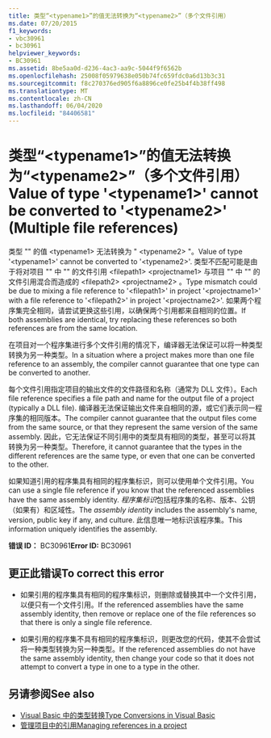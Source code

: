 ```yaml
---
title: 类型“<typename1>”的值无法转换为“<typename2>”（多个文件引用）
ms.date: 07/20/2015
f1_keywords:
- vbc30961
- bc30961
helpviewer_keywords:
- BC30961
ms.assetid: 8be5aa0d-d236-4ac3-aa9c-5044f9f6562b
ms.openlocfilehash: 25008f05979638e050b74fc659fdc0a6d13b3c31
ms.sourcegitcommit: f8c270376ed905f6a8896ce0fe25b4f4b38ff498
ms.translationtype: MT
ms.contentlocale: zh-CN
ms.lasthandoff: 06/04/2020
ms.locfileid: "84406581"
---
```

# <a name="value-of-type-typename1-cannot-be-converted-to-typename2-multiple-file-references"></a><span data-ttu-id="79a7d-102">类型“\<typename1>”的值无法转换为“\<typename2>”（多个文件引用）</span><span class="sxs-lookup"><span data-stu-id="79a7d-102">Value of type '\<typename1>' cannot be converted to '\<typename2>' (Multiple file references)</span></span>
<span data-ttu-id="79a7d-103">类型 "" 的值 \<typename1> 无法转换为 " \<typename2> "。</span><span class="sxs-lookup"><span data-stu-id="79a7d-103">Value of type '\<typename1>' cannot be converted to '\<typename2>'.</span></span> <span data-ttu-id="79a7d-104">类型不匹配可能是由于将对项目 "" 中 "" 的文件引用 \<filepath1> \<projectname1> 与项目 "" 中 "" 的文件引用混合而造成的 \<filepath2> \<projectname2> 。</span><span class="sxs-lookup"><span data-stu-id="79a7d-104">Type mismatch could be due to mixing a file reference to '\<filepath1>' in project '\<projectname1>' with a file reference to '\<filepath2>' in project '\<projectname2>'.</span></span> <span data-ttu-id="79a7d-105">如果两个程序集完全相同，请尝试更换这些引用，以确保两个引用都来自相同的位置。</span><span class="sxs-lookup"><span data-stu-id="79a7d-105">If both assemblies are identical, try replacing these references so both references are from the same location.</span></span>  
  
 <span data-ttu-id="79a7d-106">在项目对一个程序集进行多个文件引用的情况下，编译器无法保证可以将一种类型转换为另一种类型。</span><span class="sxs-lookup"><span data-stu-id="79a7d-106">In a situation where a project makes more than one file reference to an assembly, the compiler cannot guarantee that one type can be converted to another.</span></span>  
  
 <span data-ttu-id="79a7d-107">每个文件引用指定项目的输出文件的文件路径和名称（通常为 DLL 文件）。</span><span class="sxs-lookup"><span data-stu-id="79a7d-107">Each file reference specifies a file path and name for the output file of a project (typically a DLL file).</span></span> <span data-ttu-id="79a7d-108">编译器无法保证输出文件来自相同的源，或它们表示同一程序集的相同版本。</span><span class="sxs-lookup"><span data-stu-id="79a7d-108">The compiler cannot guarantee that the output files come from the same source, or that they represent the same version of the same assembly.</span></span> <span data-ttu-id="79a7d-109">因此，它无法保证不同引用中的类型具有相同的类型，甚至可以将其转换为另一种类型。</span><span class="sxs-lookup"><span data-stu-id="79a7d-109">Therefore, it cannot guarantee that the types in the different references are the same type, or even that one can be converted to the other.</span></span>  
  
 <span data-ttu-id="79a7d-110">如果知道引用的程序集具有相同的程序集标识，则可以使用单个文件引用。</span><span class="sxs-lookup"><span data-stu-id="79a7d-110">You can use a single file reference if you know that the referenced assemblies have the same assembly identity.</span></span> <span data-ttu-id="79a7d-111">*程序集标识*包括程序集的名称、版本、公钥（如果有）和区域性。</span><span class="sxs-lookup"><span data-stu-id="79a7d-111">The *assembly identity* includes the assembly's name, version, public key if any, and culture.</span></span> <span data-ttu-id="79a7d-112">此信息唯一地标识该程序集。</span><span class="sxs-lookup"><span data-stu-id="79a7d-112">This information uniquely identifies the assembly.</span></span>  
  
 <span data-ttu-id="79a7d-113">**错误 ID：** BC30961</span><span class="sxs-lookup"><span data-stu-id="79a7d-113">**Error ID:** BC30961</span></span>  
  
## <a name="to-correct-this-error"></a><span data-ttu-id="79a7d-114">更正此错误</span><span class="sxs-lookup"><span data-stu-id="79a7d-114">To correct this error</span></span>  
  
- <span data-ttu-id="79a7d-115">如果引用的程序集具有相同的程序集标识，则删除或替换其中一个文件引用，以便只有一个文件引用。</span><span class="sxs-lookup"><span data-stu-id="79a7d-115">If the referenced assemblies have the same assembly identity, then remove or replace one of the file references so that there is only a single file reference.</span></span>  
  
- <span data-ttu-id="79a7d-116">如果引用的程序集不具有相同的程序集标识，则更改您的代码，使其不会尝试将一种类型转换为另一种类型。</span><span class="sxs-lookup"><span data-stu-id="79a7d-116">If the referenced assemblies do not have the same assembly identity, then change your code so that it does not attempt to convert a type in one to a type in the other.</span></span>  
  
## <a name="see-also"></a><span data-ttu-id="79a7d-117">另请参阅</span><span class="sxs-lookup"><span data-stu-id="79a7d-117">See also</span></span>

- [<span data-ttu-id="79a7d-118">Visual Basic 中的类型转换</span><span class="sxs-lookup"><span data-stu-id="79a7d-118">Type Conversions in Visual Basic</span></span>](../../programming-guide/language-features/data-types/type-conversions.md)
- [<span data-ttu-id="79a7d-119">管理项目中的引用</span><span class="sxs-lookup"><span data-stu-id="79a7d-119">Managing references in a project</span></span>](/visualstudio/ide/managing-references-in-a-project)
